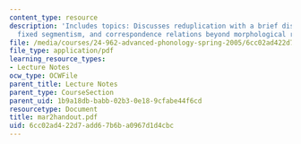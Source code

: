 ```yaml
---
content_type: resource
description: 'Includes topics: Discusses reduplication with a brief discussion of
  fixed segmentism, and correspondence relations beyond morphological reduplication.'
file: /media/courses/24-962-advanced-phonology-spring-2005/6cc02ad422d7add67b6ba0967d1d4cbc_mar2handout.pdf
file_type: application/pdf
learning_resource_types:
- Lecture Notes
ocw_type: OCWFile
parent_title: Lecture Notes
parent_type: CourseSection
parent_uid: 1b9a18db-babb-02b3-0e18-9cfabe44f6cd
resourcetype: Document
title: mar2handout.pdf
uid: 6cc02ad4-22d7-add6-7b6b-a0967d1d4cbc
---
```

